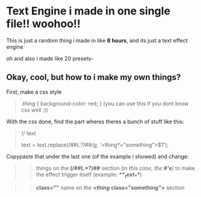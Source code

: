 # Text Engine i made in one single file!! woohoo!!

This is just a random thing i made in like **8 hours**, and its just a text effect engine  

oh and also i made like 20 presets-

## Okay, cool, but how to i make my own things?
First, make a css style  
> .thing {
>      background-color: red;
> }
(you can use this if you dont know css well :))

With the css done, find the part wheres theres a bunch of stuff like this:

> // text
> 
>    text = text.replace(/##(.*?)##/g, '*<thing*="something">$1</thing>');

Copypaste that under the last one (of the example i showed) and change:  
>> things on the **(/##(.*?)##** section _(in this case, the **#'s**)_
>> to make the effect trigger itself (example: _**$**_ text _**$**_)

>> **class=""** name on the ***<thing* class="something">** section
